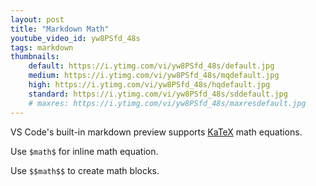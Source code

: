```yaml
---
layout: post
title: "Markdown Math"
youtube_video_id: yw8PSfd_48s
tags: markdown
thumbnails:
    default: https://i.ytimg.com/vi/yw8PSfd_48s/default.jpg
    medium: https://i.ytimg.com/vi/yw8PSfd_48s/mqdefault.jpg
    high: https://i.ytimg.com/vi/yw8PSfd_48s/hqdefault.jpg
    standard: https://i.ytimg.com/vi/yw8PSfd_48s/sddefault.jpg
    # maxres: https://i.ytimg.com/vi/yw8PSfd_48s/maxresdefault.jpg
---
```


VS Code's built-in markdown preview supports [KaTeX](https://katex.org) math equations.

Use `$math$` for inline math equation.

Use `$$math$$` to create math blocks.